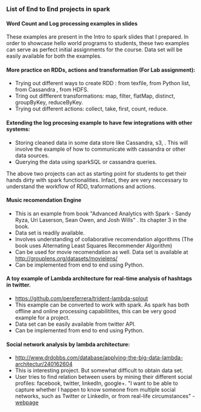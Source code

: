 ### List of End to End projects in spark

#### Word Count and Log processing examples in slides

These examples are present in the Intro to spark slides that I prepared. In order to showcase hello world programs to students, these two examples can serve as perfect initial assignments for the course. Data set will be easily available for both the examples.

#### More practice on RDDs, actions and transformation (For Lab assignment):
- Trying out different ways to create RDD : from texfile, from Python list, from Cassandra , from HDFS.
- Tring out diffferent transformations: map, filter, flatMap, distinct, groupByKey, reduceByKey.
- Trying out different actions: collect, take, first, count, reduce.

#### Extending the log procesing example to have few integrations with other systems:
- Storing cleaned data in some data store like Cassandra, s3, . This will involve the example of how to communicate with cassandra or other data sources.
- Querying the data using sparkSQL or cassandra queries.

The above two projects can act as starting point for students to get their hands dirty with spark functionalities. Infact, they are very neccessary to understand the workflow of RDD, traformations and actions. 

#### Music recomendation Engine
- This is an example from book "Advanced Analytics with Spark - Sandy Ryza, Uri Laserson, Sean Owen, and Josh Wills" . Its chapter 3 in the book.
- Data set is readily available.
- Involves understanding of collaborative recomendation algorithms (The book uses Alternating Least Squares Recommender Algorithm)
- Can be used for movie recomendation as well. Data set is available at http://grouplens.org/datasets/movielens/
- Can be implemented from end to end using Python.

#### A toy example of Lambda architecture for real-time analysis of hashtags in twitter. 
- https://github.com/pereferrera/trident-lambda-splout
- This example can be converted to work with spark. As spark has both offline and online processing capabilitites, this can be very good example for a project.
- Data set can be easily available from twitter API.
- Can be implemented from end to end using Python.

#### Social network analysis by lambda architecture:
- http://www.drdobbs.com/database/applying-the-big-data-lambda-architectur/240162604
- This is interesting project. But somewhat difficult to obtain data set.
- User tries to find relation between users by mining their different social profiles: facebook, twitter, linkedIn, google+.  "I want to be able to capture whether I happen to know someone from multiple social networks, such as Twitter or LinkedIn, or from real-life circumstances" - [webpage](http://www.drdobbs.com/database/applying-the-big-data-lambda-architectur/240162604)
